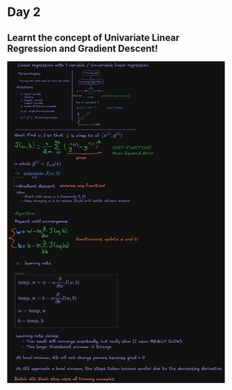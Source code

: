 # Day 2
## Learnt the concept of Univariate Linear Regression and Gradient Descent!
![Excalidraw board](Images/Univariate_LR.png?raw=true)